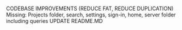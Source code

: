 CODEBASE IMPROVEMENTS (REDUCE FAT, REDUCE DUPLICATION)
Missing: Projects folder, search, settings, sign-in, home, server folder including queries
UPDATE README.MD
